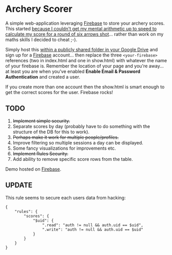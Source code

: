 Archery Scorer
==============

A simple web-application leveraging [Firebase](https://www.firebase.com/) to store your archery scores. This started [because I couldn't get my mental arithmetic up to speed to calculate my score for a round of six arrows shot](http://drmsite.blogspot.co.uk/2014/08/archery-scorer-mental-arithmetic-isnt.html)... rather than work on my maths skills I decided to cheat ;-).

Simply host this [within a publicly shared folder in your Google Drive](https://support.google.com/drive/answer/2881970?hl=en) and sign up for a [Firebase](https://www.firebase.com/) account... then replace the three `<your-firebase>` references (two in index.html and one in show.html) with whatever the name of your firebase is. Remember the location of your page and you're away... at least you are when you've enabled **Enable Email & Password Authentication** and created a user.

If you create more than one account then the show.html is smart enough to get the correct scores for the user. Firebase rocks!

TODO
----
1. ~~Implement simple security.~~
2. Separate scores by day (probably have to do something with the structure of the DB for this to work).
3. ~~Perhaps make it work for multiple people/profiles.~~
4. Improve filtering so multiple sessions a day can be displayed.
5. Some fancy visualizations for improvements etc.
6. ~~Implement Rules Security.~~
7. Add ability to remove specific score rows from the table.

Demo hosted on [Firebase](https://incandescent-fire-8185.firebaseapp.com/).

UPDATE
------

This rule seems to secure each users data from hacking:

    {
        "rules": {
            "scores": {
                "$uid": {
                    ".read": "auth != null && auth.uid == $uid",
                    ".write": "auth != null && auth.uid == $uid"
                }
            }
        }
    }
